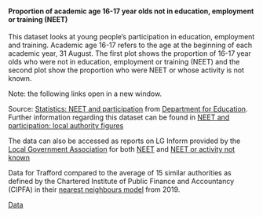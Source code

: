 #### Proportion of academic age 16-17 year olds not in education, employment or training (NEET)

This dataset looks at young people’s participation in education, employment and training. Academic age 16-17 refers to the age at the beginning of each academic year, 31 August. The first plot shows the proportion of 16-17 year olds who were not in education, employment or training (NEET) and the second plot show the proportion who were NEET or whose activity is not known.

Note: the following links open in a new window.

Source: <a href="https://www.gov.uk/government/collections/statistics-neet" target="_blank">Statistics: NEET and participation</a> from <a href="https://www.gov.uk/government/organisations/department-for-education" target="_blank">Department for Education</a>. Further information regarding this dataset can be found in <a href="https://www.gov.uk/government/publications/neet-and-participation-local-authority-figures" target="_blank">NEET and participation: local authority figures</a>

The data can also be accessed as reports on LG Inform provided by the <a href="https://www.local.gov.uk/" target="_blank">Local Government Association</a> for both <a href="https://lginform.local.gov.uk/reports/lgastandard?mod-metric=9613&mod-area=E08000009&mod-group=CIPFA_Near_Neighbours&mod-type=comparisonGroupType" target="_blank">NEET</a> and <a href="https://lginform.local.gov.uk/reports/lgastandard?mod-metric=9614&mod-area=E08000009&mod-group=CIPFA_Near_Neighbours&mod-type=comparisonGroupType" target="_blank">NEET or activity not known</a>

Data for Trafford compared to the average of 15 similar authorities as defined by the Chartered Institute of Public Finance and Accountancy (CIPFA) in their <a href='https://www.cipfa.org/services/cipfastats/nearest-neighbour-model' target='_blank'>nearest neighbours model</a> from 2019.

<a href="https://www.trafforddatalab.io/corporate_plan/data/poverty/neet.csv" aria-label="Download the data" class="downloadButton" target="_blank" download>Data <span class="fas fa-download"></span></a>

